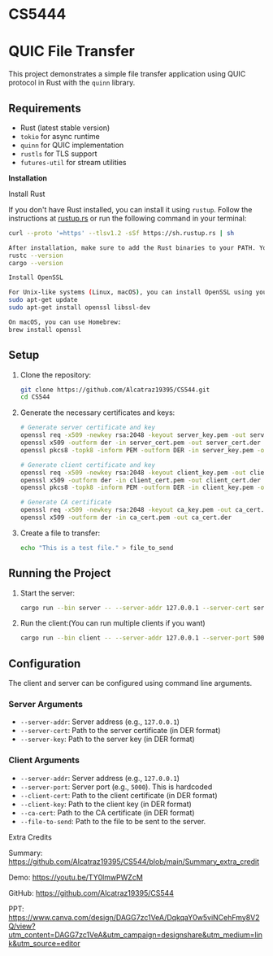 # CS5444

# QUIC File Transfer

This project demonstrates a simple file transfer application using QUIC protocol in Rust with the `quinn` library.

## Requirements

- Rust (latest stable version)
- `tokio` for async runtime
- `quinn` for QUIC implementation
- `rustls` for TLS support
- `futures-util` for stream utilities

**Installation**

Install Rust

If you don't have Rust installed, you can install it using `rustup`. Follow the instructions at [rustup.rs](https://rustup.rs/) or run the following command in your terminal:

```sh
curl --proto '=https' --tlsv1.2 -sSf https://sh.rustup.rs | sh

After installation, make sure to add the Rust binaries to your PATH. You can verify the installation with:
rustc --version
cargo --version

Install OpenSSL

For Unix-like systems (Linux, macOS), you can install OpenSSL using your package manager. For example, on Ubuntu, you can run:
sudo apt-get update
sudo apt-get install openssl libssl-dev

On macOS, you can use Homebrew:
brew install openssl
``` 
## Setup

1. Clone the repository:

    ```sh
    git clone https://github.com/Alcatraz19395/CS544.git
    cd CS544
    ```

2. Generate the necessary certificates and keys:

    ```sh
    # Generate server certificate and key
    openssl req -x509 -newkey rsa:2048 -keyout server_key.pem -out server_cert.pem -days 365 -nodes
    openssl x509 -outform der -in server_cert.pem -out server_cert.der
    openssl pkcs8 -topk8 -inform PEM -outform DER -in server_key.pem -out server_key.der -nocrypt

    # Generate client certificate and key
    openssl req -x509 -newkey rsa:2048 -keyout client_key.pem -out client_cert.pem -days 365 -nodes
    openssl x509 -outform der -in client_cert.pem -out client_cert.der
    openssl pkcs8 -topk8 -inform PEM -outform DER -in client_key.pem -out client_key.der -nocrypt

    # Generate CA certificate
    openssl req -x509 -newkey rsa:2048 -keyout ca_key.pem -out ca_cert.pem -days 365 -nodes
    openssl x509 -outform der -in ca_cert.pem -out ca_cert.der
    ```

3. Create a file to transfer:

    ```sh
    echo "This is a test file." > file_to_send
    ```

## Running the Project

1. Start the server:

    ```sh
    cargo run --bin server -- --server-addr 127.0.0.1 --server-cert server_cert.der --server-key server_key.der
    ```

2. Run the client:(You can run multiple clients if you want)

    ```sh
    cargo run --bin client -- --server-addr 127.0.0.1 --server-port 5000 --client-cert client_cert.der --client-key client_key.der --ca-cert ca_cert.der --file-to-send file_to_send
    ```

## Configuration

The client and server can be configured using command line arguments. 

### Server Arguments

- `--server-addr`: Server address (e.g., `127.0.0.1`)
- `--server-cert`: Path to the server certificate (in DER format)
- `--server-key`: Path to the server key (in DER format)

### Client Arguments

- `--server-addr`: Server address (e.g., `127.0.0.1`)
- `--server-port`: Server port (e.g., `5000`). This is hardcoded
- `--client-cert`: Path to the client certificate (in DER format)
- `--client-key`: Path to the client key (in DER format)
- `--ca-cert`: Path to the CA certificate (in DER format)
- `--file-to-send`: Path to the file to be sent to the server.

Extra Credits

Summary: https://github.com/Alcatraz19395/CS544/blob/main/Summary_extra_credit

Demo: https://youtu.be/TY0lmwPWZcM

GitHub: https://github.com/Alcatraz19395/CS544

PPT: https://www.canva.com/design/DAGG7zc1VeA/DqkqaY0w5viNCehFmy8V2Q/view?utm_content=DAGG7zc1VeA&utm_campaign=designshare&utm_medium=link&utm_source=editor


